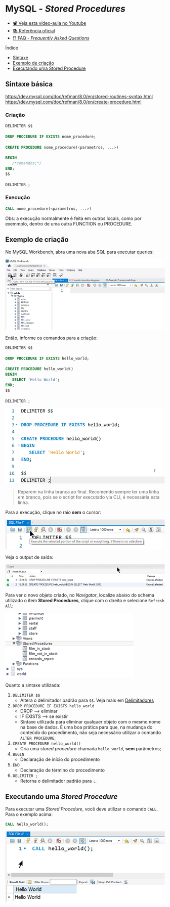 # MySQL - _Stored Procedures_

* [📽 Veja esta vídeo-aula no Youtube](https://youtu.be/W09O_TAXBvk "Banco de Dados III | 04 - Stored Procedures")
* [📚 Referência oficial](https://dev.mysql.com/doc/refman/8.0/en/stored-programs-defining.html "Documentação oficial - Definindo um programa armazenado")
* [⁉ FAQ - _Frequently Asked Questions_](https://dev.mysql.com/doc/refman/8.0/en/faqs-stored-procs.html "Perguntas gerais")

Índice

* [Sintaxe](#Sintaxe "Sintaxe")
* [Exemplo de criação](#Exemplo-de-criação "Exemplo de criação")
* [Executando uma Stored Procedure](#Executando-uma-Stored-Procedure "Executando uma Stored Procedure")

## Sintaxe básica

<https://dev.mysql.com/doc/refman/8.0/en/stored-routines-syntax.html>
<https://dev.mysql.com/doc/refman/8.0/en/create-procedure.html>

### Criação

```sql
DELIMITER $$

DROP PROCEDURE IF EXISTS nome_procedure;

CREATE PROCEDURE nome_procedure(<parametros, ...>)

BEGIN
   /*comandos;*/
END;
$$

DELIMITER ;
```

### Execução

```sql
CALL nome_procedure(<parametros, ...>)
```

Obs: a execução normalmente é feita em outros locais, como por exemmplo, dentro de uma outra FUNCTION ou PROCEDURE.

## Exemplo de criação

No MySQL Workbench, abra uma nova aba SQL para executar queries:

![Exemplo de uma nova aba SQL](image/mysql-workbench-new-sql.png)

Então, informe os comandos para a criação:

```sql
DELIMITER $$

DROP PROCEDURE IF EXISTS hello_world;

CREATE PROCEDURE hello_world()
BEGIN
   SELECT 'Hello World';
END;
$$

DELIMITER ;

```

![Criando uma nova procedure](image/criando-nova-procedure-exemplo.png)

> Reparem na linha branca ao final. Recomendo sempre ter uma linha em branco, pois se o script for executado via CLI, é necessária esta linha.

Para a execução, clique no raio __sem__ o cursor:

![Executando uma nova procedure](image/como-executar-todo-script.png)

Veja o output de saída:

![Output de saída - executando uma nova procedure](image/output-criacao-procedure.png)

Para ver o novo objeto criado, no _Navigator_, localize abaixo do schema utilizado o item **Stored Procedures**, clique com o direito e selecione `Refresh All`:

![Animação - Refresh all](image/refresh-sp-tree.gif)

Quanto a sintaxe utilizada:

1. `DELIMITER $$`
   * Altera o delimitador padrão para `$$`. Veja mais em [Delimitadores](delimitadores.md)
1. `DROP PROCEDURE IF EXISTS hello_world`
   * DROP --> eliminar
   * IF EXISTS --> se existir
   * Sintaxe utilizada para eliminar qualquer objeto com o mesmo nome na base de dados. É uma boa prática para que, na mudança do conteúdo do procedimento, não seja necessário utilizar o comando `ALTER PROCEDURE`;
1. `CREATE PROCEDURE hello_world()`
   * Cria uma _stored procedure_ chamada `hello_world`, **sem** parâmetros;
1. `BEGIN`
   * Declaração de início do procedimento
1. `END`
   * Declaração de término do procedimento  
1. `DELIMITER ;`
   * Retorna o delimitador padrão para `;`.

## Executando uma _Stored Procedure_

Para executar uma _Stored Procedure_, você deve utilizar o comando `CALL`. Para o exemplo acima:

```sql
CALL hello_world();
```

![Execução - Hello World](image/call-hello-world.png)
